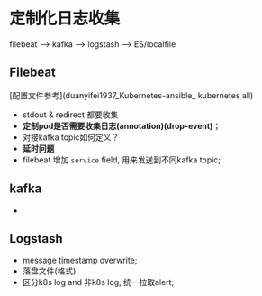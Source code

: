 # 定制化日志收集

filebeat --> kafka --> logstash --> ES/localfile 

## Filebeat
[配置文件参考](duanyifei1937_Kubernetes-ansible_ kubernetes all)
* stdout & redirect 都要收集
* **定制pod是否需要收集日志(annotation)(drop-event)**；
* 对接kafka topic如何定义？
* **延时问题**
* filebeat 增加 `service` field, 用来发送到不同kafka topic;

## kafka
* ~~~

## Logstash
* message timestamp overwrite;
* 落盘文件(格式)
* 区分k8s log and 非k8s log, 统一拉取alert;





